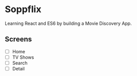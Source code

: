 # Soppflix

Learning React and ES6 by building a Movie Discovery App.

## Screens

- [ ] Home
- [ ] TV Shows
- [ ] Search
- [ ] Detail
